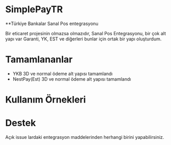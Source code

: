 #  SimplePayTR

**Türkiye Bankalar Sanal Pos entegrasyonu

Bir eticaret projesinin olmazsa olmazıdır, Sanal Pos Entegrasyonu, bir çok alt yapı var Garanti, YK, EST ve diğerleri 
bunlar için ortak bir yapı oluşturdum. 

# Tamamlananlar

- YKB 3D ve normal ödeme alt yapısı tamamlandı
- NestPay(Est) 3D ve normal ödeme alt yapısı tamamlandı

# Kullanım Örnekleri




# Destek
Açık issue lardaki entegrasyon maddelerinden herhangi birini yapabilirsiniz.

